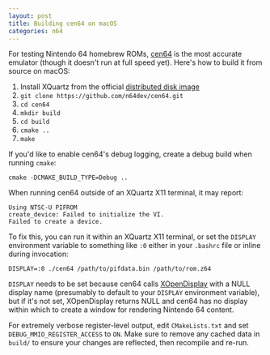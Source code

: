 ```yaml
---
layout: post
title: Building cen64 on macOS
categories: n64
---
```

For testing Nintendo 64 homebrew ROMs, [cen64](https://github.com/n64dev/cen64) is the most accurate emulator (though it doesn't run at full speed yet). Here's how to build it from source on macOS:

1. Install XQuartz from the official [distributed disk image](https://www.xquartz.org/)
1. `git clone https://github.com/n64dev/cen64.git`
1. `cd cen64`
1. `mkdir build`
1. `cd build`
1. `cmake ..`
1. `make`

If you'd like to enable cen64's debug logging, create a debug build when running `cmake`:

    cmake -DCMAKE_BUILD_TYPE=Debug ..

When running cen64 outside of an XQuartz X11 terminal, it may report:

    Using NTSC-U PIFROM
    create_device: Failed to initialize the VI.
    Failed to create a device.

To fix this, you can run it within an XQuartz X11 terminal, or set the `DISPLAY` environment variable to something like `:0` either in your `.bashrc` file or inline during invocation:

    DISPLAY=:0 ./cen64 /path/to/pifdata.bin /path/to/rom.z64

`DISPLAY` needs to be set because cen64 calls [XOpenDisplay](https://tronche.com/gui/x/xlib/display/opening.html) with a NULL display name (presumably to default to your `DISPLAY` environment variable), but if it's not set, XOpenDisplay returns NULL and cen64 has no display within which to create a window for rendering Nintendo 64 content.

For extremely verbose register-level output, edit `CMakeLists.txt` and set `DEBUG_MMIO_REGISTER_ACCESS` to `ON`. Make sure to remove any cached data in `build/` to ensure your changes are reflected, then recompile and re-run.
